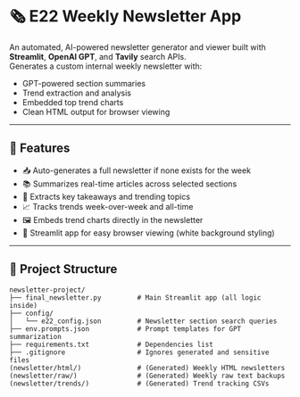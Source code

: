 # 🗞️ E22 Weekly Newsletter App

An automated, AI-powered newsletter generator and viewer built with **Streamlit**, **OpenAI GPT**, and **Tavily** search APIs.  
Generates a custom internal weekly newsletter with:
- GPT-powered section summaries
- Trend extraction and analysis
- Embedded top trend charts
- Clean HTML output for browser viewing

---

## 🚀 Features

- 📥 Auto-generates a full newsletter if none exists for the week
- 📚 Summarizes real-time articles across selected sections
- 🧠 Extracts key takeaways and trending topics
- 📈 Tracks trends week-over-week and all-time
- 🖼️ Embeds trend charts directly in the newsletter
- 🎨 Streamlit app for easy browser viewing (white background styling)

---

## 🧩 Project Structure

```plaintext
newsletter-project/
├── final_newsletter.py         # Main Streamlit app (all logic inside)
├── config/
│   └── e22_config.json         # Newsletter section search queries
├── env.prompts.json            # Prompt templates for GPT summarization
├── requirements.txt            # Dependencies list
├── .gitignore                  # Ignores generated and sensitive files
(newsletter/html/)              # (Generated) Weekly HTML newsletters
(newsletter/raw/)               # (Generated) Weekly raw text backups
(newsletter/trends/)            # (Generated) Trend tracking CSVs

